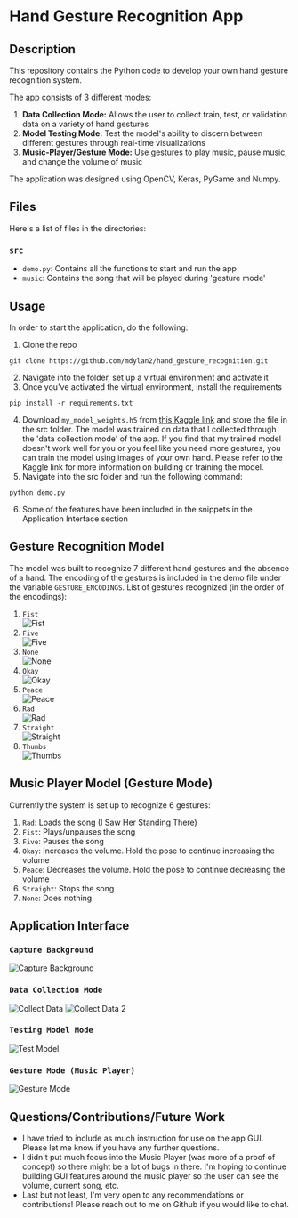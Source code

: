 # Hand Gesture Recognition App
## Description
This repository contains the Python code to develop your own hand gesture recognition system. 

The app consists of 3 different modes:
1. __**Data Collection Mode:**__ Allows the user to collect train, test, or validation data on a variety of hand gestures
2. __**Model Testing Mode:**__ Test the model's ability to discern between different gestures through real-time visualizations
3. __**Music-Player/Gesture Mode:**__ Use gestures to play music, pause music, and change the volume of music

The application was designed using OpenCV, Keras, PyGame and Numpy.

## Files
Here's a list of files in the directories:
### `src`
- `demo.py`: Contains all the functions to start and run the app
- `music`: Contains the song that will be played during 'gesture mode'

## Usage
In order to start the application, do the following:
1) Clone the repo
```
git clone https://github.com/mdylan2/hand_gesture_recognition.git
```
2) Navigate into the folder, set up a virtual environment and activate it
3) Once you've activated the virtual environment, install the requirements
```
pip install -r requirements.txt
```
4) Download `my_model_weights.h5` from [this Kaggle link](https://www.kaggle.com/dylanmendonca/training-hand-gesture-model) and store the file in the src folder. The model was trained on data 
that I collected through the 'data collection mode' of the app. If you find that my trained model doesn't work well for you or you feel like you need more gestures,
you can train the model using images of your own hand. Please refer to the Kaggle link for more information on building or training the model.
5) Navigate into the src folder and run the following command:
```
python demo.py
```
6) Some of the features have been included in the snippets in the Application Interface section

## Gesture Recognition Model
The model was built to recognize 7 different hand gestures and the absence of a hand. The encoding of the gestures is included in the demo file under the variable `GESTURE_ENCODINGS`. 
List of gestures recognized (in the order of the encodings):
1. `Fist`</br>
![Fist](imagesandgifs/fist.png)
2. `Five`</br>
![Five](imagesandgifs/five.png)
3. `None`</br>
![None](imagesandgifs/none.png)
4. `Okay`</br>
![Okay](imagesandgifs/okay.png)
5. `Peace`</br>
![Peace](imagesandgifs/peace.png)
6. `Rad`</br>
![Rad](imagesandgifs/rad.png)
7. `Straight`</br>
![Straight](imagesandgifs/straight.png)
8. `Thumbs`</br>
![Thumbs](imagesandgifs/thumbs.png)

## Music Player Model (Gesture Mode)
Currently the system is set up to recognize 6 gestures:
1. `Rad`: Loads the song (I Saw Her Standing There)
2. `Fist`: Plays/unpauses the song
3. `Five`: Pauses the song
4. `Okay`: Increases the volume. Hold the pose to continue increasing the volume
5. `Peace`: Decreases the volume. Hold the pose to continue decreasing the volume
6. `Straight`: Stops the song
7. `None`: Does nothing

## Application Interface
### `Capture Background`
![Capture Background](imagesandgifs/capturingback.gif)

### `Data Collection Mode`
![Collect Data](imagesandgifs/datamode.png)
![Collect Data 2](imagesandgifs/collecting_data.gif)

### `Testing Model Mode`
![Test Model](imagesandgifs/testing_model.gif)

### `Gesture Mode (Music Player)`
![Gesture Mode](images/2.PNG)

## Questions/Contributions/Future Work
- I have tried to include as much instruction for use on the app GUI. Please let me know if you have any further questions.
- I didn't put much focus into the Music Player (was more of a proof of concept) so there might be a lot of bugs in there. I'm hoping to continue building GUI features around the music player so the user can see the volume, current song, etc.
- Last but not least, I'm very open to any recommendations or contributions! Please reach out to me on Github if you would like to chat.
